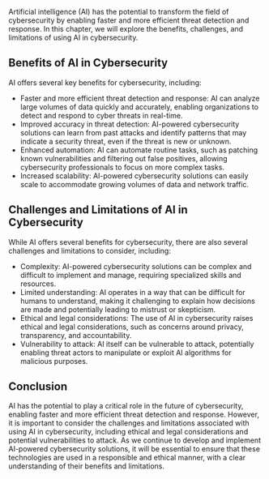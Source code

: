 
Artificial intelligence (AI) has the potential to transform the field of cybersecurity by enabling faster and more efficient threat detection and response. In this chapter, we will explore the benefits, challenges, and limitations of using AI in cybersecurity.

Benefits of AI in Cybersecurity
-------------------------------

AI offers several key benefits for cybersecurity, including:

* Faster and more efficient threat detection and response: AI can analyze large volumes of data quickly and accurately, enabling organizations to detect and respond to cyber threats in real-time.
* Improved accuracy in threat detection: AI-powered cybersecurity solutions can learn from past attacks and identify patterns that may indicate a security threat, even if the threat is new or unknown.
* Enhanced automation: AI can automate routine tasks, such as patching known vulnerabilities and filtering out false positives, allowing cybersecurity professionals to focus on more complex tasks.
* Increased scalability: AI-powered cybersecurity solutions can easily scale to accommodate growing volumes of data and network traffic.

Challenges and Limitations of AI in Cybersecurity
-------------------------------------------------

While AI offers several benefits for cybersecurity, there are also several challenges and limitations to consider, including:

* Complexity: AI-powered cybersecurity solutions can be complex and difficult to implement and manage, requiring specialized skills and resources.
* Limited understanding: AI operates in a way that can be difficult for humans to understand, making it challenging to explain how decisions are made and potentially leading to mistrust or skepticism.
* Ethical and legal considerations: The use of AI in cybersecurity raises ethical and legal considerations, such as concerns around privacy, transparency, and accountability.
* Vulnerability to attack: AI itself can be vulnerable to attack, potentially enabling threat actors to manipulate or exploit AI algorithms for malicious purposes.

Conclusion
----------

AI has the potential to play a critical role in the future of cybersecurity, enabling faster and more efficient threat detection and response. However, it is important to consider the challenges and limitations associated with using AI in cybersecurity, including ethical and legal considerations and potential vulnerabilities to attack. As we continue to develop and implement AI-powered cybersecurity solutions, it will be essential to ensure that these technologies are used in a responsible and ethical manner, with a clear understanding of their benefits and limitations.
